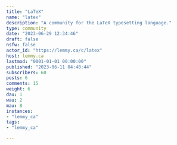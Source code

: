 ```yaml
---
title: "LaTeX" 
name: "latex"
description: "A community for the LaTeX typesetting language."
type: community
date: "2023-06-29 12:34:46"
draft: false
nsfw: false
actor_id: "https://lemmy.ca/c/latex"
host: lemmy.ca
lastmod: "0001-01-01 00:00:00"
published: "2023-06-11 04:48:44"
subscribers: 60
posts: 6
comments: 15
weight: 6
dau: 1
wau: 2
mau: 8
instances:
- "lemmy_ca"
tags: 
- "lemmy_ca"

---
```

